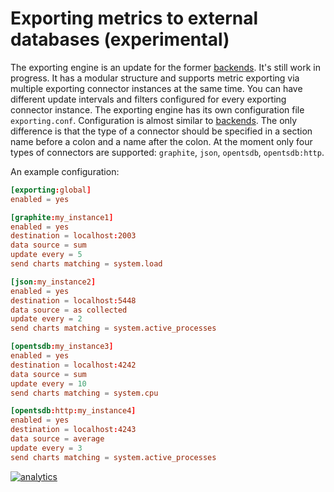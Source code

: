 <!--
---
title: "Exporting metrics to external databases (experimental)"
custom_edit_url: https://github.com/netdata/netdata/edit/master/exporting/README.md
---
-->

# Exporting metrics to external databases (experimental)

The exporting engine is an update for the former [backends](/backends/README.md). It's still work in progress. It has a
modular structure and supports metric exporting via multiple exporting connector instances at the same time. You can
have different update intervals and filters configured for every exporting connector instance. The exporting engine has
its own configuration file `exporting.conf`. Configuration is almost similar to [backends](/backends/README.md#configuration).
The only difference is that the type of a connector should be specified in a section name before a colon and a name after
the colon. At the moment only four types of connectors are supported: `graphite`, `json`, `opentsdb`, `opentsdb:http`.

An example configuration:
```conf
[exporting:global]
enabled = yes

[graphite:my_instance1]
enabled = yes
destination = localhost:2003
data source = sum
update every = 5
send charts matching = system.load

[json:my_instance2]
enabled = yes
destination = localhost:5448
data source = as collected
update every = 2
send charts matching = system.active_processes

[opentsdb:my_instance3]
enabled = yes
destination = localhost:4242
data source = sum
update every = 10
send charts matching = system.cpu

[opentsdb:http:my_instance4]
enabled = yes
destination = localhost:4243
data source = average
update every = 3
send charts matching = system.active_processes

```

[![analytics](https://www.google-analytics.com/collect?v=1&aip=1&t=pageview&_s=1&ds=github&dr=https%3A%2F%2Fgithub.com%2Fnetdata%2Fnetdata&dl=https%3A%2F%2Fmy-netdata.io%2Fgithub%2Fexporting%2FREADME&_u=MAC~&cid=5792dfd7-8dc4-476b-af31-da2fdb9f93d2&tid=UA-64295674-3)](<>)
